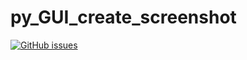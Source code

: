 # py_GUI_create_screenshot

[![GitHub issues](https://img.shields.io/github/issues/youngmin-chung/py_GUI_create_screenshot?logo=github&logoColor=orange)](https://github.com/youngmin-chung/py_GUI_create_screenshot/issues)
